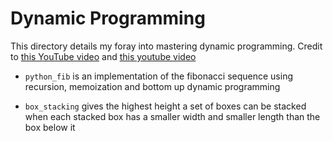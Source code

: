 # Dynamic Programming

This directory details my foray into mastering dynamic programming. Credit to [this YouTube video](https://youtu.be/Hdr64lKQ3e4?si=-ZCHhl_wdM3gr2ZU) and [this youtube video](https://youtu.be/aPQY__2H3tE?si=xcsoJmi9dZ7IH4Kd)

- ```python_fib``` is an implementation of the fibonacci sequence using recursion, memoization and bottom up dynamic programming

- ```box_stacking``` gives the highest height a set of boxes can be stacked when each stacked box has a smaller width and smaller length than the box below it

